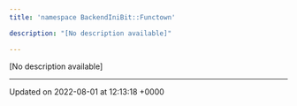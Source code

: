 ```yaml
---
title: 'namespace BackendIniBit::Functown'

description: "[No description available]"

---
```







[No description available]






-------------------------------

Updated on 2022-08-01 at 12:13:18 +0000